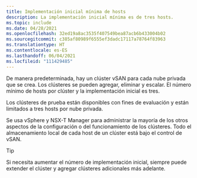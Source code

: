 ```yaml
---
title: Implementación inicial mínima de hosts
description: La implementación inicial mínima es de tres hosts.
ms.topic: include
ms.date: 04/28/2021
ms.openlocfilehash: 32ed19a8ac3535f407549bea87acb6b433004b02
ms.sourcegitcommit: c385af80989f6555ef3dadc17117a78764f83963
ms.translationtype: HT
ms.contentlocale: es-ES
ms.lasthandoff: 06/04/2021
ms.locfileid: "111429485"
---
```

<!-- Used in production-ready-deployment-steps.md and concepts-private-clouds-clusters.md -->

De manera predeterminada, hay un clúster vSAN para cada nube privada que se crea. Los clústeres se pueden agregar, eliminar y escalar.  El número mínimo de hosts por clúster y la implementación inicial es tres. 

Los clústeres de prueba están disponibles con fines de evaluación y están limitados a tres hosts por nube privada.

Se usa vSphere y NSX-T Manager para administrar la mayoría de los otros aspectos de la configuración o del funcionamiento de los clústeres. Todo el almacenamiento local de cada host de un clúster está bajo el control de vSAN.

>[!TIP]
>Si necesita aumentar el número de implementación inicial, siempre puede extender el clúster y agregar clústeres adicionales más adelante.
